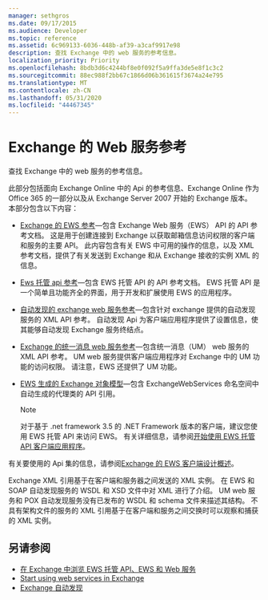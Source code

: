 ```yaml
---
manager: sethgros
ms.date: 09/17/2015
ms.audience: Developer
ms.topic: reference
ms.assetid: 6c969133-6036-448b-af39-a3caf9917e98
description: 查找 Exchange 中的 web 服务的参考信息。
localization_priority: Priority
ms.openlocfilehash: 8bdb3d6c4244bf8e0f092f5a9ffa3de5e8f1c3c2
ms.sourcegitcommit: 88ec988f2bb67c1866d06b361615f3674a24e795
ms.translationtype: MT
ms.contentlocale: zh-CN
ms.lasthandoff: 05/31/2020
ms.locfileid: "44467345"
---
```

# <a name="web-services-reference-for-exchange"></a>Exchange 的 Web 服务参考

查找 Exchange 中的 web 服务的参考信息。
  
此部分包括面向 Exchange Online 中的 Api 的参考信息、Exchange Online 作为 Office 365 的一部分以及从 Exchange Server 2007 开始的 Exchange 版本。 本部分包含以下内容：
  
- [Exchange 的 EWS 参考](ews-reference-for-exchange.md)—包含 Exchange Web 服务（EWS） API 的 API 参考文档。 这是用于创建连接到 Exchange 以获取邮箱信息访问权限的客户端和服务的主要 API。 此内容包含有关 EWS 中可用的操作的信息，以及 XML 参考文档，提供了有关发送到 Exchange 和从 Exchange 接收的实例 XML 的信息。 
    
- [Ews 托管 api 参考](ews-managed-api-reference-for-exchange.md)—包含 EWS 托管 API 的 API 参考文档。 EWS 托管 API 是一个简单且功能齐全的界面，用于开发和扩展使用 EWS 的应用程序。 
    
- [自动发现的 exchange web 服务参考](autodiscover-web-service-reference-for-exchange.md)—包含针对 exchange 提供的自动发现服务的 XML API 参考。 自动发现 Api 为客户端应用程序提供了设置信息，使其能够自动发现 Exchange 服务终结点。 
    
- [Exchange 的统一消息 web 服务参考](unified-messaging-web-service-reference-for-exchange.md)—包含统一消息（UM） web 服务的 XML API 参考。 UM web 服务提供客户端应用程序对 Exchange 中的 UM 功能的访问权限。 请注意，EWS 还提供了 UM 功能。 
    
- [EWS 生成的 Exchange 对象模型](ews-generated-object-models-reference-for-exchange.md)—包含 ExchangeWebServices 命名空间中自动生成的代理类的 API 引用。 
    
    > [!NOTE]
    > 对于基于 .net framework 3.5 的 .NET Framework 版本的客户端，建议您使用 EWS 托管 API 来访问 EWS。 有关详细信息，请参阅[开始使用 EWS 托管 API 客户端应用程序](../exchange-web-services/get-started-with-ews-managed-api-client-applications.md)。 
  
有关要使用的 Api 集的信息，请参阅[Exchange 的 EWS 客户端设计概述](../exchange-web-services/ews-client-design-overview-for-exchange.md)。
  
Exchange XML 引用基于在客户端和服务器之间发送的 XML 实例。 在 EWS 和 SOAP 自动发现服务的 WSDL 和 XSD 文件中对 XML 进行了介绍。 UM web 服务和 POX 自动发现服务没有已发布的 WSDL 和 schema 文件来描述其结构。 不具有架构文件的服务的 XML 引用基于在客户端和服务之间交换时可以观察和捕获的 XML 实例。
  
## <a name="see-also"></a>另请参阅

- [在 Exchange 中浏览 EWS 托管 API、EWS 和 Web 服务](../exchange-web-services/explore-the-ews-managed-api-ews-and-web-services-in-exchange.md)
- [Start using web services in Exchange](../exchange-web-services/start-using-web-services-in-exchange.md)
- [Exchange 自动发现](../exchange-web-services/autodiscover-for-exchange.md)
    

